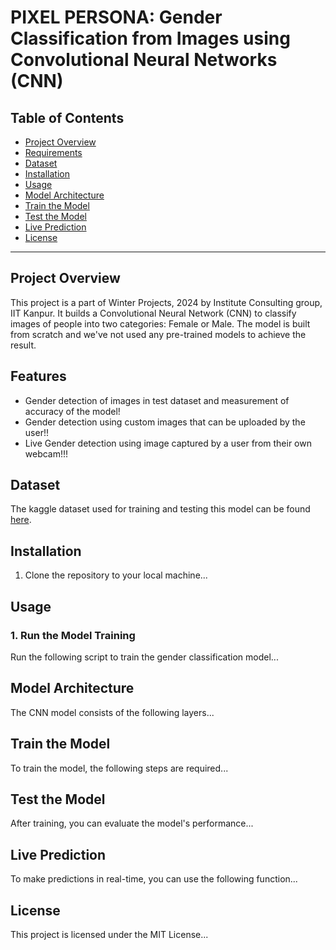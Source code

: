 # PIXEL PERSONA: Gender Classification from Images using Convolutional Neural Networks (CNN)

## Table of Contents

- [Project Overview](#project-overview)
- [Requirements](#requirements)
- [Dataset](#dataset)
- [Installation](#installation)
- [Usage](#usage)
- [Model Architecture](#model-architecture)
- [Train the Model](#train-the-model)
- [Test the Model](#test-the-model)
- [Live Prediction](#live-prediction)
- [License](#license)

---

## Project Overview
This project is a part of Winter Projects, 2024 by Institute Consulting group, IIT Kanpur. It builds a Convolutional Neural Network (CNN) to classify images of people into two categories: Female or Male. The model is built from scratch and we've not used any pre-trained models to achieve the result.

## Features
- Gender detection of images in test dataset and measurement of accuracy of the model!
- Gender detection using custom images that can be uploaded by the user!!
- Live Gender detection using image captured by a user from their own webcam!!!

## Dataset
The kaggle dataset used for training and testing this model can be found [here](https://www.kaggle.com/datasets/yasserhessein/gender-dataset). 

## Installation
1. Clone the repository to your local machine...
   
## Usage
### 1. Run the Model Training
Run the following script to train the gender classification model...

## Model Architecture
The CNN model consists of the following layers...

## Train the Model
To train the model, the following steps are required...

## Test the Model
After training, you can evaluate the model's performance...

## Live Prediction
To make predictions in real-time, you can use the following function...

## License
This project is licensed under the MIT License...
